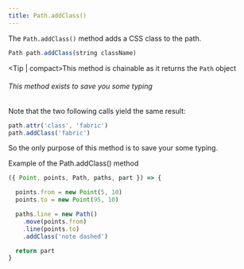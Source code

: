 ```yaml
---
title: Path.addClass()
---
```


The `Path.addClass()` method adds a CSS class to the path.

```js
Path path.addClass(string className)
```

<Tip | compact>This method is chainable as it returns the `Path` object</Tip>

<Tip>

###### This method exists to save you some typing

Note that the two following calls yield the same result:

```js
path.attr('class', 'fabric')
path.addClass('fabric')
```

So the only purpose of this method is to save your some typing.

</Tip>

<Example part="path_addclass">
Example of the Path.addClass() method
</Example>

```js
({ Point, points, Path, paths, part }) => {

  points.from = new Point(5, 10)
  points.to = new Point(95, 10)

  paths.line = new Path()
    .move(points.from)
    .line(points.to)
    .addClass('note dashed')

  return part
}
```
